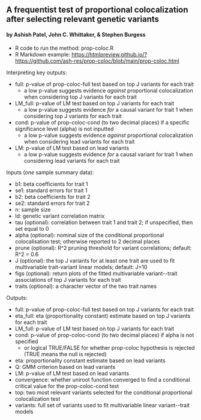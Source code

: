 ## A frequentist test of proportional colocalization after selecting relevant genetic variants ##
#### by Ashish Patel, John C. Whittaker, & Stephen Burgess #### 


* R code to run the method: prop-coloc.R
* R Markdown example: https://htmlpreview.github.io/?https://github.com/ash-res/prop-coloc/blob/main/prop-coloc.html

Interpreting key outputs:
 * full: p-value of prop-coloc-full test based on top J variants for each trait
     * a low p-value suggests evidence *against* proportional colocalization when considering top J variants for each trait  
 * LM_full: p-value of LM test based on top J variants for each trait
     * a low p-value suggests evidence *for* a causal variant for trait 1 when considering top J variants for each trait  
 * cond: p-value of prop-coloc-cond (to two decimal places) if a specific significance level (alpha) is not inputted
     * a low p-value suggests evidence *against* proportional colocalization when considering lead variants for each trait
 * LM: p-value of LM test based on lead variants
     * a low p-value suggests evidence *for* a causal variant for trait 1 when considering lead variants for each trait

Inputs (*one* sample summary data):
 * b1: beta coefficients for trait 1
 * se1: standard errors for trait 1
 * b2: beta coefficients for trait 2
 * se2: standard errors for trait 2
 * n: sample size
 * ld: genetic variant correlation matrix
 * tau (optional): correlation between trait 1 and trait 2; if unspecified, then set equal to 0
 * alpha (optional): nominal size of the conditional proportional colocalisation test; otherwise reported to 2 decimal places
 * prune (optional): R^2 pruning threshold for variant correlations; default: R^2 = 0.6
 * J (optional): the top J variants for at least one trait are used to fit multivariable trait-variant linear models; default: J=10
 * figs (optional): return plots of the fitted multivariable variant--trait associations of top J variants for each trait
 * traits (optional): a character vector of the two trait names

Outputs:
 * full: p-value of prop-coloc-full test based on top J variants for each trait
 * eta_full: eta (proportionality constant) estimate based on top J variants for each trait
 * LM_full: p-value of LM test based on top J variants for each trait
 * cond: p-value of prop-coloc-cond (to two decimal places) if alpha is not specified
   * or logical TRUE/FALSE for whether prop-coloc hypothesis is rejected (TRUE means the null is rejected)
 * eta: proportionality constant estimate based on lead variants
 * Q: GMM criterion based on lead variants
 * LM: p-value of LM test based on lead variants
 * convergence: whether uniroot function converged to find a conditional critical value for the prop-coloc-cond test
 * top: two most relevant variants selected for the conditional proportional colocalization test
 * variants: full set of variants used to fit multivariable linear variant--trait models
